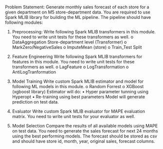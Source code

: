 Problem Statement:
	Generate monthly sales forecast of each store for a given department on M5 store-department data. You are required to use Spark MLIB library for building the ML pipeline. The pipeline should have following modules: 

1.	Preprocessing: 
Write following Spark MLIB transformers in this module. You need to write unit tests for these transformers as well. 
o	DataAggregation Store-department level (Transformer) 
o	MarkZero/NegativeSales
o	ImputeMean (store) 
o	Train_Test Split

2.	Feature Engineering
Write following Spark MLIB transformers for features in this module. You need to write unit tests for these transformers as well.
o	LagFeature
o	LogTransformation
o	AntiLogTranformation

3.	Model Training 
Write custom Spark MLIB estimator and model for following ML models in this module. 
o	Random Forrest
o	XGBoost (xgboost library)
Estimator will do:
•	Hyper parameter tunning using Hyperopt 
•	Re-training using best parameters
Model will generate prediction on test data.

4.	Evaluator
Write custom Spark MLIB evaluator for MAPE evaluation matrix. You need to write unit tests for your evaluator as well.

5.	Model Selection
Compare the results of all available models using MAPE on test data. You need to generate the sales forecast for next 24 months using the best performing models. The forecast should be stored as csv and should have store id, month, year, original sales, forecast columns. 